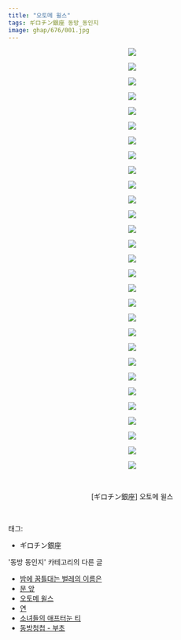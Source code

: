 ```yaml
---
title: "오토메 윌스"
tags: ギロチン銀座 동방_동인지
image: ghap/676/001.jpg
---
```

<div class="article">
<p style="text-align: center; clear: none; float: none;"><img src="{{ site.nasurl }}/ghap/676/001.jpg"/></p>
<p style="text-align: center; clear: none; float: none;"><img src="{{ site.nasurl }}/ghap/676/002.jpg"/></p>
<p style="text-align: center; clear: none; float: none;"><img src="{{ site.nasurl }}/ghap/676/003.jpg"/></p>
<p style="text-align: center; clear: none; float: none;"><img src="{{ site.nasurl }}/ghap/676/004.jpg"/></p>
<p style="text-align: center; clear: none; float: none;"><img src="{{ site.nasurl }}/ghap/676/005.jpg"/></p>
<p style="text-align: center; clear: none; float: none;"><img src="{{ site.nasurl }}/ghap/676/006.jpg"/></p>
<p style="text-align: center; clear: none; float: none;"><img src="{{ site.nasurl }}/ghap/676/007.jpg"/></p>
<p style="text-align: center; clear: none; float: none;"><img src="{{ site.nasurl }}/ghap/676/008.jpg"/></p>
<p style="text-align: center; clear: none; float: none;"><img src="{{ site.nasurl }}/ghap/676/009.jpg"/></p>
<p style="text-align: center; clear: none; float: none;"><img src="{{ site.nasurl }}/ghap/676/010.jpg"/></p>
<p style="text-align: center; clear: none; float: none;"><img src="{{ site.nasurl }}/ghap/676/011.jpg"/></p>
<p style="text-align: center; clear: none; float: none;"><img src="{{ site.nasurl }}/ghap/676/012.jpg"/></p>
<p style="text-align: center; clear: none; float: none;"><img src="{{ site.nasurl }}/ghap/676/013.jpg"/></p>
<p style="text-align: center; clear: none; float: none;"><img src="{{ site.nasurl }}/ghap/676/014.jpg"/></p>
<p style="text-align: center; clear: none; float: none;"><img src="{{ site.nasurl }}/ghap/676/015.jpg"/></p>
<p style="text-align: center; clear: none; float: none;"><img src="{{ site.nasurl }}/ghap/676/016.jpg"/></p>
<p style="text-align: center; clear: none; float: none;"><img src="{{ site.nasurl }}/ghap/676/017.jpg"/></p>
<p style="text-align: center; clear: none; float: none;"><img src="{{ site.nasurl }}/ghap/676/018.jpg"/></p>
<p style="text-align: center; clear: none; float: none;"><img src="{{ site.nasurl }}/ghap/676/019.jpg"/></p>
<p style="text-align: center; clear: none; float: none;"><img src="{{ site.nasurl }}/ghap/676/020.jpg"/></p>
<p style="text-align: center; clear: none; float: none;"><img src="{{ site.nasurl }}/ghap/676/021.jpg"/></p>
<p style="text-align: center; clear: none; float: none;"><img src="{{ site.nasurl }}/ghap/676/022.jpg"/></p>
<p style="text-align: center; clear: none; float: none;"><img src="{{ site.nasurl }}/ghap/676/023.jpg"/></p>
<p style="text-align: center; clear: none; float: none;"><img src="{{ site.nasurl }}/ghap/676/024.jpg"/></p>
<p style="text-align: center; clear: none; float: none;"><img src="{{ site.nasurl }}/ghap/676/025.jpg"/></p>
<p style="text-align: center; clear: none; float: none;"><img src="{{ site.nasurl }}/ghap/676/026.jpg"/></p>
<p style="text-align: center; clear: none; float: none;"><img src="{{ site.nasurl }}/ghap/676/027.jpg"/></p>
<p style="text-align: center; clear: none; float: none;"><img src="{{ site.nasurl }}/ghap/676/028.jpg"/></p>
<p style="text-align: center; clear: none; float: none;"><img src="{{ site.nasurl }}/ghap/676/029.jpg"/></p>
<p style="text-align: center; clear: none; float: none;"><br/></p>
<p style="text-align: center; clear: none; float: none;">[ギロチン銀座] 오토메 윌스</p>
<p><br/></p>
</div><div class="tagTrail">
<p>태그: </p>
<ul>
<li>ギロチン銀座</li>
</ul>
</div><div class="another">
<p>'동방 동인지' 카테고리의 다른 글</p>
<ul>
<li><a href="/2016-07-05-ghap_679">밤에 꿈틀대는 벌레의 이름은</a></li>
<li><a href="/2016-07-05-ghap_678">문 앞</a></li>
<li><a href="/2016-07-05-ghap_676">오토메 윌스</a></li>
<li><a href="/2016-07-05-ghap_675">연</a></li>
<li><a href="/2016-07-05-ghap_674">소녀들의 애프터눈 티</a></li>
<li><a href="/2016-07-05-ghap_673">동방청첩 - 부초</a></li>
</ul>
</div><div class="cb_module cb_fluid">
<div class="cb_wrt cb_profile">
</div><!-- commentList close -->
</div>